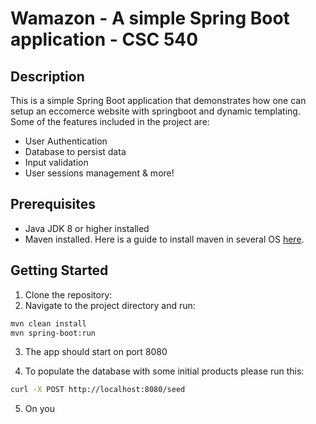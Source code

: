 # Wamazon - A simple Spring Boot application - CSC 540

## Description
This is a simple Spring Boot application that demonstrates how one can setup an eccomerce website with springboot and dynamic templating. Some of the features included in the project are:

- User Authentication
- Database to persist data
- Input validation
- User sessions management & more!

## Prerequisites
- Java JDK 8 or higher installed
- Maven installed. Here is a guide to install maven in several OS [here](https://maven.apache.org/download.cgi).


## Getting Started
1. Clone the repository:
2. Navigate to the project directory and run:
```bash
mvn clean install
mvn spring-boot:run
```
3. The app should start on port 8080

4. To populate the database with some initial products please run this:
```bash
curl -X POST http://localhost:8080/seed
```

5. On you
